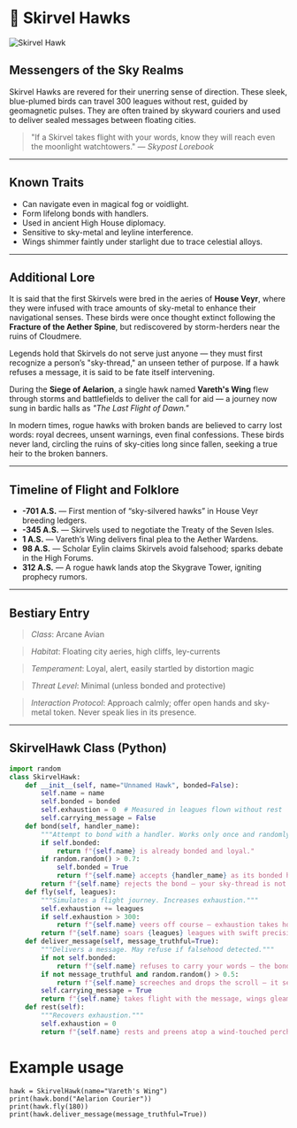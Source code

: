 # 🦅 Skirvel Hawks

![Skirvel Hawk](/images/skirvel-hawk.png)

## Messengers of the Sky Realms

Skirvel Hawks are revered for their unerring sense of direction. These sleek, blue-plumed birds can travel 300 leagues without rest, guided by geomagnetic pulses. They are often trained by skyward couriers and used to deliver sealed messages between floating cities.

> "If a Skirvel takes flight with your words, know they will reach even the moonlight watchtowers." — *Skypost Lorebook*

---

## Known Traits

- Can navigate even in magical fog or voidlight.
- Form lifelong bonds with handlers.
- Used in ancient High House diplomacy.
- Sensitive to sky-metal and leyline interference.
- Wings shimmer faintly under starlight due to trace celestial alloys.

---

## Additional Lore

It is said that the first Skirvels were bred in the aeries of **House Veyr**, where they were infused with trace amounts of sky-metal to enhance their navigational senses. These birds were once thought extinct following the **Fracture of the Aether Spine**, but rediscovered by storm-herders near the ruins of Cloudmere.

Legends hold that Skirvels do not serve just anyone — they must first recognize a person’s "sky-thread," an unseen tether of purpose. If a hawk refuses a message, it is said to be fate itself intervening.

During the **Siege of Aelarion**, a single hawk named **Vareth's Wing** flew through storms and battlefields to deliver the call for aid — a journey now sung in bardic halls as *"The Last Flight of Dawn."*

In modern times, rogue hawks with broken bands are believed to carry lost words: royal decrees, unsent warnings, even final confessions. These birds never land, circling the ruins of sky-cities long since fallen, seeking a true heir to the broken banners.

---

## Timeline of Flight and Folklore

- **-701 A.S.** — First mention of “sky-silvered hawks” in House Veyr breeding ledgers.
- **-345 A.S.** — Skirvels used to negotiate the Treaty of the Seven Isles.
- **1 A.S.** — Vareth’s Wing delivers final plea to the Aether Wardens.
- **98 A.S.** — Scholar Eylin claims Skirvels avoid falsehood; sparks debate in the High Forums.
- **312 A.S.** — A rogue hawk lands atop the Skygrave Tower, igniting prophecy rumors.

---

## Bestiary Entry

> *Class*: Arcane Avian

> *Habitat*: Floating city aeries, high cliffs, ley-currents  

> *Temperament*: Loyal, alert, easily startled by distortion magic  

> *Threat Level*: Minimal (unless bonded and protective)  

> *Interaction Protocol*: Approach calmly; offer open hands and sky-metal token. Never speak lies in its presence.

---

## SkirvelHawk Class (Python)

```python
import random
class SkirvelHawk:
    def __init__(self, name="Unnamed Hawk", bonded=False):
        self.name = name
        self.bonded = bonded
        self.exhaustion = 0  # Measured in leagues flown without rest
        self.carrying_message = False
    def bond(self, handler_name):
        """Attempt to bond with a handler. Works only once and randomly."""
        if self.bonded:
            return f"{self.name} is already bonded and loyal."
        if random.random() > 0.7:
            self.bonded = True
            return f"{self.name} accepts {handler_name} as its bonded handler."
        return f"{self.name} rejects the bond — your sky-thread is not aligned."
    def fly(self, leagues):
        """Simulates a flight journey. Increases exhaustion."""
        self.exhaustion += leagues
        if self.exhaustion > 300:
            return f"{self.name} veers off course — exhaustion takes hold."
        return f"{self.name} soars {leagues} leagues with swift precision."
    def deliver_message(self, message_truthful=True):
        """Delivers a message. May refuse if falsehood detected."""
        if not self.bonded:
            return f"{self.name} refuses to carry your words — the bond is unproven."
        if not message_truthful and random.random() > 0.5:
            return f"{self.name} screeches and drops the scroll — it senses deceit."
        self.carrying_message = True
        return f"{self.name} takes flight with the message, wings gleaming like moonlight."
    def rest(self):
        """Recovers exhaustion."""
        self.exhaustion = 0
        return f"{self.name} rests and preens atop a wind-touched perch."
```

# Example usage

```
hawk = SkirvelHawk(name="Vareth's Wing")
print(hawk.bond("Aelarion Courier"))
print(hawk.fly(180))
print(hawk.deliver_message(message_truthful=True))
```
